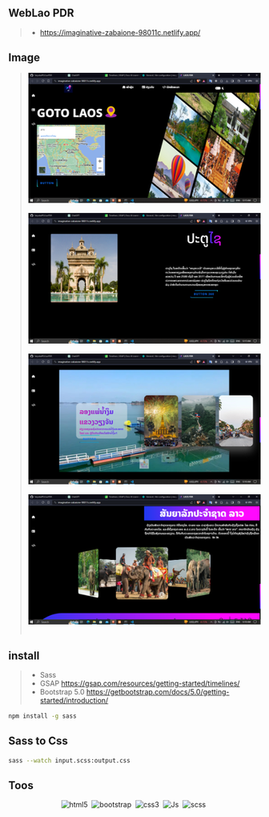 ## WebLao PDR

> - https://imaginative-zabaione-98011c.netlify.app/

## Image

> <div align="center">  
>   <img src="img/1.png"/>&nbsp;
>    <img src="img/2.png"/>&nbsp;
>    <img src="img/3.png"/>&nbsp;
>    <img src="img/4.png"/>&nbsp;
>  </div>

## install

> - Sass
> - GSAP https://gsap.com/resources/getting-started/timelines/
> - Bootstrap 5.0 https://getbootstrap.com/docs/5.0/getting-started/introduction/

```Bash
npm install -g sass
```

## Sass to Css

```bash
sass --watch input.scss:output.css
```

## Toos

<div align="center">
    <img src="https://www.svgrepo.com/show/452228/html-5.svg" title="HTML5" alt="html5" width="40" height="40"/>&nbsp;
    <img src="https://www.svgrepo.com/show/353498/bootstrap.svg" title="Bootstrap" alt="bootstrap" width="40" height="40"/>&nbsp;
    <img src="https://www.svgrepo.com/show/452185/css-3.svg" title="CSS3" alt="css3" width="40" height="40"/>&nbsp;
    <img src="https://www.svgrepo.com/show/452045/js.svg" title="Js" alt="Js" width="40" height="40"/>&nbsp;
     <img src="https://www.svgrepo.com/show/374067/scss2.svg" title="Scss" alt="scss" width="40" height="40"/>&nbsp;
</div>
